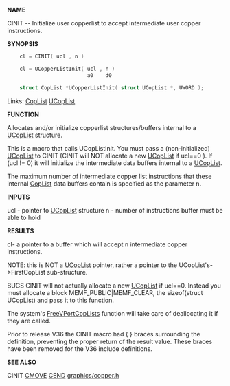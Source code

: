 
**NAME**

CINIT -- Initialize user copperlist to accept intermediate
user copper instructions.

**SYNOPSIS**

```c
    cl = CINIT( ucl , n )

    cl = UCopperListInit( ucl , n )
                          a0    d0

    struct CopList *UCopperListInit( struct UCopList *, UWORD );

```
Links: [CopList](_00AD) [UCopList](_00AD) 

**FUNCTION**

Allocates and/or initialize copperlist structures/buffers
internal to a [UCopList](_00AD) structure.

This is a macro that calls UCopListInit. You must pass a
(non-initialized) [UCopList](_00AD) to CINIT (CINIT will NOT allocate
a new [UCopList](_00AD) if ucl==0 ). If (ucl != 0) it will initialize the
intermediate data buffers internal to a [UCopList](_00AD).

The maximum number of intermediate copper list instructions
that these internal [CopList](_00AD) data buffers contain is specified
as the parameter n.

**INPUTS**

ucl - pointer to [UCopList](_00AD) structure
n - number of instructions buffer must be able to hold

**RESULTS**

cl- a pointer to a buffer which will accept n intermediate copper
instructions.

NOTE: this is NOT a [UCopList](_00AD) pointer, rather a pointer to the
UCopList's-&#062;FirstCopList sub-structure.

BUGS
CINIT will not actually allocate a new [UCopList](_00AD) if ucl==0.
Instead you must allocate a block MEMF_PUBLIC|MEMF_CLEAR, the
sizeof(struct UCopList) and pass it to this function.

The system's [FreeVPortCopLists](FreeVPortCopLists) function will take care of
deallocating it if they are called.

Prior to release V36 the  CINIT macro had { } braces surrounding
the definition, preventing the proper return of the result value.
These braces have been removed for the V36 include definitions.

**SEE ALSO**

CINIT [CMOVE](CMOVE) [CEND](CEND) [graphics/copper.h](_00AD)
